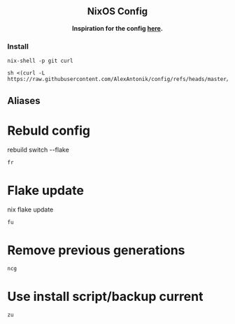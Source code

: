 <div align="center">

## NixOS Config

**Inspiration for the config
[here](https://gitlab.com/Zaney/zaneyos).**

</div>

### Install

```
nix-shell -p git curl
```

```
sh <(curl -L https://raw.githubusercontent.com/AlexAntonik/config/refs/heads/master/install.sh)
```

## Aliases

# Rebuld config

rebuild switch --flake

```
fr
``` 

# Flake update

nix flake update

```
fu
```

# Remove previous generations

```
ncg
```

# Use install script/backup current

```
zu
```